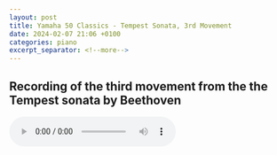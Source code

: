 ```yaml
---
layout: post
title: Yamaha 50 Classics - Tempest Sonata, 3rd Movement
date: 2024-02-07 21:06 +0100
categories: piano
excerpt_separator: <!--more-->
---
```


<section>
<h1>Recording of the third movement from the the Tempest sonata by Beethoven</h1>
<!--more-->

<audio controls>
  <source src="https://arsiteblobuks.blob.core.windows.net/audio/yam-50/5-Tempest-Beethoven.mp3" type="audio/mp3">
  Your browser does not support the audio element.
</audio>

</section>
